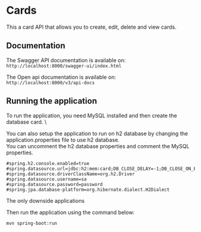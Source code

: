 # Cards

This a card API that allows you to create, edit, delete and view cards.

## Documentation
The Swagger API documentation is available on: `http://localhost:8000/swagger-ui/index.html`

The Open api documentation is available on: `http://localhost:8000/v3/api-docs`

## Running the application
To run the application, you need MySQL installed and then create the database card. \

You can also setup the application to run on h2 database by changing the application.properties file to use h2 database. \
You can uncomment the h2 database properties and comment the MySQL properties.
````
#spring.h2.console.enabled=true
#spring.datasource.url=jdbc:h2:mem:card;DB_CLOSE_DELAY=-1;DB_CLOSE_ON_EXIT=FALSE
#spring.datasource.driverClassName=org.h2.Driver
#spring.datasource.username=sa
#spring.datasource.password=password
#spring.jpa.database-platform=org.hibernate.dialect.H2Dialect
````
The only downside applications 

Then run the application using the command below:
````
mvn spring-boot:run
````
